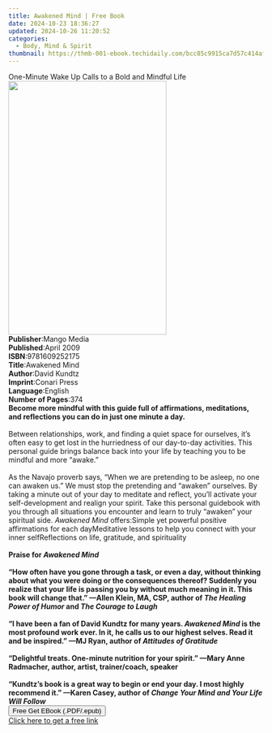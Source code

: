```yaml
---
title: Awakened Mind | Free Book
date: 2024-10-23 18:36:27
updated: 2024-10-26 11:20:52
categories:
  - Body, Mind & Spirit
thumbnail: https://thmb-001-ebook.techidaily.com/bcc85c9915ca7d57c414af89d7d8c03e823f46ed577b014a545a1caea86b31f8.jpg
---
```

<main id="book-container">
  <div class="flex flex-col">
    <div class="book-brief flex-1 py-6 px-4 sm:p-6 md:py-10 md:px-8">
      <!-- brief-->
      <div class="book-brief-main">
        One-Minute Wake Up Calls to a Bold and Mindful Life
      </div>
    </div>
    <div
      class="book-meta-info flex-1 grid gap-4 col-start-1 col-end-3 row-start-1 sm:mb-6 sm:grid-cols-4 lg:gap-6 lg:col-start-2 lg:row-end-6 lg:row-span-6 lg:mb-0"
    >
      <div
        class="book-meta-info-left place-content-center mt-4 p-4 text-sm leading-6 col-start-2 col-span-2 dark:text-slate-400"
      >
        <img
          class="w-full h-500 object-cover rounded-lg sm:h-255 sm:col-span-2 lg:col-span-full"
          src="https://img-001-ebook.techidaily.com/1eef5ce8209dfdc1313e74587d2ddef952955533120f8f7a8652a43ca2c67ae1.jpg"
          alt=""
          width="312"
          height="500"
        />
      </div>
      <div
        class="book-meta-info-right mt-2 col-start-1 row-start-2 col-span-3 self-center"
      >
        <!-- meta data  -->
        <div class="flex flex-col px-4 md:px-8">
          <div class="flex-1">
            <strong>Publisher</strong>:<span class="px-2">Mango Media</span>
          </div>
          <div class="flex-1">
            <strong>Published</strong>:<span class="px-2">April 2009</span>
          </div>
          <div class="flex-1">
            <strong>ISBN</strong>:<span class="px-2">9781609252175</span>
          </div>
          <div class="flex-1">
            <strong>Title</strong>:<span class="px-2">Awakened Mind</span>
          </div>
          <div class="flex-1">
            <strong>Author</strong>:<span class="px-2">David Kundtz</span>
          </div>
          <div class="flex-1">
            <strong>Imprint</strong>:<span class="px-2">Conari Press</span>
          </div>
          <div class="flex-1">
            <strong>Language</strong>:<span class="px-2">English</span>
          </div>
          <div class="flex-1">
            <strong>Number of Pages</strong>:<span class="px-2">374</span>
          </div>
        </div>
      </div>
    </div>
    <div class="book-description flex-1 py-6 px-4 sm:p-6 md:py-10 md:px-8">
      <div class="book-description-main">
        <div accordion-content="" id="description">
          <b
            >Become more mindful with this guide full of affirmations,
            meditations, and reflections you can do in just one minute a day.</b
          ><br /><br />Between relationships, work, and finding a quiet space
          for ourselves, it’s often easy to get lost in the hurriedness of our
          day-to-day activities. This personal guide brings balance back into
          your life by teaching you to be mindful and more “awake.”<br /><br />As
          the Navajo proverb says, “When we are pretending to be asleep, no one
          can awaken us.” We must stop the pretending and “awaken” ourselves. By
          taking a minute out of your day to meditate and reflect, you’ll
          activate your self-development and realign your spirit. Take this
          personal guidebook with you through all situations you encounter and
          learn to truly “awaken” your spiritual side.
          <i>Awakened Mind</i> offers:Simple yet powerful positive affirmations
          for each dayMeditative lessons to help you connect with your inner
          selfReflections on life, gratitude, and spirituality<br /><br /><b
            >Praise for <i>Awakened Mind</i></b
          ><br /><br /><b
            >“How often have you gone through a task, or even a day, without
            thinking about what you were doing or the consequences thereof?
            Suddenly you realize that your life is passing you by without much
            meaning in it. This book will change that.” —Allen Klein, MA, CSP,
            author of <i>The Healing Power of Humor</i> and
            <i>The Courage to Laugh</i></b
          ><br /><br /><b
            >“I have been a fan of David Kundtz for many years.
            <i>Awakened Mind</i> is the most profound work ever. In it, he calls
            us to our highest selves. Read it and be inspired.” —MJ Ryan, author
            of <i>Attitudes of Gratitude</i></b
          ><br /><br /><b
            >“Delightful treats. One-minute nutrition for your spirit.” —Mary
            Anne Radmacher, author, artist, trainer/coach, speaker</b
          ><br /><br /><b
            >“Kundtz’s book is a great way to begin or end your day. I most
            highly recommend it.” —Karen Casey, author of
            <i>Change Your Mind and Your Life Will Follow</i></b
          >
        </div>
        <div class="accordion-fader"></div>
      </div>
    </div>
    <div class="book-excerpts flex-1 py-6 px-4 sm:p-6 md:py-10 md:px-8"></div>
    <div
      class="book-about-author flex-1 py-6 px-4 sm:p-6 md:py-10 md:px-8"
    ></div>
    <div class="book-free-get flex-1 py-6 px-4 sm:p-6 md:py-10 md:px-8">
      <button
        id="btn-free-get"
        class="bg-blue-500 hover:bg-blue-700 text-white font-bold py-2 px-4 rounded"
      >
        Free Get EBook (.PDF/.epub)
      </button>
      <div id="countdown-display" class="px-2 text-lg mt-2"></div>
      <a
        id="free-link"
        class="hidden bg-blue-500 hover:bg-blue-700 text-white font-bold py-2 px-4 rounded"
        href="https://www.ebooks.com/en-us/book/210193164/awakened-mind/david-kundtz/"
        target="_blank"
        >Click here to get a free link</a
      >
    </div>
    <script>
      let countdownTime = 0;
      let countdownInterval = null;
      document
        .getElementById('btn-free-get')
        .addEventListener('click', startCountdown);
      function startCountdown() {
        countdownTime = new Date().getTime() + 60000 * 3;
        countdownInterval = setInterval(updateCountdown, 1000);
        document.getElementById('btn-free-get').disabled = true;
        document
          .getElementById('btn-free-get')
          .classList.add('bg-gray-500', 'cursor-not-allowed');
      }
      function updateCountdown() {
        let currentTime = new Date().getTime();
        let timeLeft = countdownTime - currentTime;
        let secondsLeft = Math.floor(timeLeft / 1000);
        document.getElementById('countdown-display').innerHTML =
          `Remaining time: ${secondsLeft} seconds.`;
        if (secondsLeft <= 0) {
          clearInterval(countdownInterval);
          document.getElementById('btn-free-get').classList.add('hidden');
          document.getElementById('free-link').classList.remove('hidden');
          document.getElementById('countdown-display').innerHTML = '';
        }
      }
    </script>
  </div>
</main>
